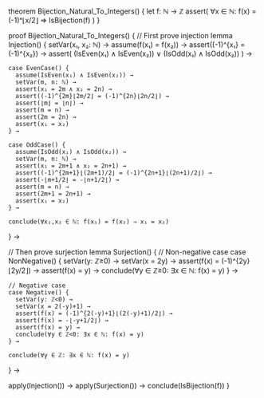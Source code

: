 theorem Bijection_Natural_To_Integers() {
  let f: ℕ → ℤ
  assert(
    ∀x ∈ ℕ: f(x) = (-1)ˣ⌊x/2⌋ ⇒ 
    IsBijection(f)
  )
}

proof Bijection_Natural_To_Integers() {
  // First prove injection
  lemma Injection() {
    setVar(x₁, x₂: ℕ) →
    assume(f(x₁) = f(x₂)) →
    assert((-1)^{x₁} = (-1)^{x₂}) →
    assert(
      (IsEven(x₁) ∧ IsEven(x₂)) ∨ 
      (IsOdd(x₁) ∧ IsOdd(x₂))
    ) →
    
    case EvenCase() {
      assume(IsEven(x₁) ∧ IsEven(x₂)) →
      setVar(m, n: ℕ) →
      assert(x₁ = 2m ∧ x₂ = 2n) →
      assert((-1)^{2m}⌊2m/2⌋ = (-1)^{2n}⌊2n/2⌋) →
      assert(⌊m⌋ = ⌊n⌋) →
      assert(m = n) →
      assert(2m = 2n) →
      assert(x₁ = x₂)
    } →

    case OddCase() {
      assume(IsOdd(x₁) ∧ IsOdd(x₂)) →
      setVar(m, n: ℕ) →
      assert(x₁ = 2m+1 ∧ x₂ = 2n+1) →
      assert((-1)^{2m+1}⌊(2m+1)/2⌋ = (-1)^{2n+1}⌊(2n+1)/2⌋) →
      assert(-⌊m+1/2⌋ = -⌊n+1/2⌋) →
      assert(m = n) →
      assert(2m+1 = 2n+1) →
      assert(x₁ = x₂)
    } →
    
    conclude(∀x₁,x₂ ∈ ℕ: f(x₁) = f(x₂) ⇒ x₁ = x₂)
  } →

  // Then prove surjection
  lemma Surjection() {
    // Non-negative case
    case NonNegative() {
      setVar(y: ℤ≥0) →
      setVar(x = 2y) →
      assert(f(x) = (-1)^{2y}⌊2y/2⌋) →
      assert(f(x) = y) →
      conclude(∀y ∈ ℤ≥0: ∃x ∈ ℕ: f(x) = y)
    } →

    // Negative case
    case Negative() {
      setVar(y: ℤ<0) →
      setVar(x = 2(-y)+1) →
      assert(f(x) = (-1)^{2(-y)+1}⌊(2(-y)+1)/2⌋) →
      assert(f(x) = -⌊-y+1/2⌋) →
      assert(f(x) = y) →
      conclude(∀y ∈ ℤ<0: ∃x ∈ ℕ: f(x) = y)
    } →
    
    conclude(∀y ∈ ℤ: ∃x ∈ ℕ: f(x) = y)
  } →

  apply(Injection()) →
  apply(Surjection()) →
  conclude(IsBijection(f))
}